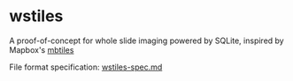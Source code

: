 # wstiles

A proof-of-concept for whole slide imaging powered by SQLite, inspired by Mapbox's [mbtiles](https://github.com/mapbox/mbtiles-spec)

File format specification: [wstiles-spec.md](./wstiles-spec.md)
